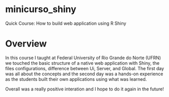 # minicurso_shiny
Quick Course: How to build web application using R Shiny

# Overview
In this course I taught at Federal University of Rio Grande do Norte (UFRN) we touched the basic structure of a native web application with Shiny, the files configurations, difference between Ui, Server, and Global.
The first day was all about the concepts and the second day was a hands-on experience as the students built their own applications using what was learned.

Overall was a really positive interation and I hope to do it again in the future!

